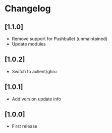# Changelog

## [1.1.0]

- Remove support for Pushbullet (unmaintained)
- Update modules


## [1.0.2]

- Switch to axllent/ghru

## [1.0.1]

- Add version update info

## [1.0.0]

- First release
